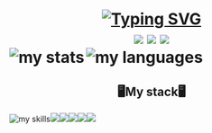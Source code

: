  <h1 text align = "center">
 <a href="https://git.io/typing-svg"><img src="https://readme-typing-svg.demolab.com?font=Fira+Code&size=30&pause=1000&width=435&lines=Hello+there%F0%9F%98%81;Welcome+to+my+profile!;I'm+Israel+Moreira%F0%9F%98%8E" alt="Typing SVG" />
 </a>

<div>
<a href="mailto:isaraelsilvaaa@gmail.com">
<img src="https://img.shields.io/badge/Gmail-D14836?style=for-the-badge&logo=gmail&logoColor=white" target="_blank" /></a> 

<a href="https://www.linkedin.com/in/israel-da-silva-moreira-9a6a99243/" target="_blank">
<img src="https://img.shields.io/badge/LinkedIn-0077B5?style=for-the-badge&logo=linkedin&logoColor=white" target="_blank"></a>

<a href="https://www.instagram.com/raelll_98/" target="_blank">
<img src="https://img.shields.io/badge/Instagram-E4405F?style=for-the-badge&logo=instagram&logoColor=white" target="_blank"></a>
</div>

 <div align = "center">
<img alt = "my stats" align = "left" widht = "47%" src =  "https://github-readme-stats.vercel.app/api?username=Kburial" />  
<img alt = "my languages" align = "left" widht = "47%" src = "https://github-readme-stats.vercel.app/api/top-langs/?username=Kburial&layout=donut" />
 </div>
 
 <br>
<h2 text align = "center">🖥My stack🖥</h2>

<img alt = "my skills" src="https://img.shields.io/badge/JavaScript-323330?style=for-the-badge&logo=javascript&logoColor=F7DF1E"><img src="https://img.shields.io/badge/Node%20js-339933?style=for-the-badge&logo=nodedotjs&logoColor=white"><img src="https://img.shields.io/badge/React-20232A?style=for-the-badge&logo=react&logoColor=61DAFB"><img src="https://img.shields.io/badge/MySQL-005C84?style=for-the-badge&logo=mysql&logoColor=white"><img src="https://img.shields.io/badge/HTML5-E34F26?style=for-the-badge&logo=html5&logoColor=white"><img src="https://img.shields.io/badge/CSS3-1572B6?style=for-the-badge&logo=css3&logoColor=white">

